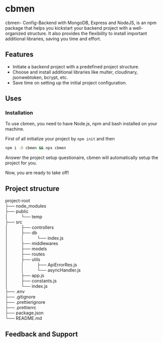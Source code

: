 # cbmen

cbmen- Config-Backend with MongoDB, Express and NodeJS, is an npm package that helps you kickstart your backend project with a well-organized structure. It also provides the flexibility to install important additional libraries, saving you time and effort.  



## Features

- Initiate a backend project with a predefined project structure.
- Choose and install additional libraries like multer, cloudinary, jsonwebtoken, bcrypt, etc.
- Save time on setting up the initial project configuration.

## Uses

### Installation

To use cbmen, you need to have Node.js, npm and bash installed on your machine.

First of all initialize your project by `npm init` and then

```bash
npm i -D cbmen && npx cbmen
```
Answer the project setup questionaire, cbmen will automatically setup the project for you.  

Now, you are ready to take off!

## Project structure

project-root  
├── node_modules  
├── public   
│&emsp;&emsp;&emsp;└── temp  
├── src  
│&emsp;&emsp;&emsp;├── controllers  
│&emsp;&emsp;&emsp;├── db  
│&emsp;&emsp;&emsp;│&emsp;&emsp;&emsp;└── index.js  
│&emsp;&emsp;&emsp;├── middlewares  
│&emsp;&emsp;&emsp;├── models  
│&emsp;&emsp;&emsp;├── routes  
│&emsp;&emsp;&emsp;├── utils  
│&emsp;&emsp;&emsp;│&emsp;&emsp;&emsp;├── ApiErrorRes.js  
│&emsp;&emsp;&emsp;│&emsp;&emsp;&emsp;└── asyncHandler.js  
│&emsp;&emsp;&emsp;├── app.js  
│&emsp;&emsp;&emsp;├── constants.js  
│&emsp;&emsp;&emsp;└──  index.js  
├── .env   
├── .gitignore  
├── .prettierignore  
├── .prettierrc   
├── package.json  
└──  README.md  


## Feedback and Support

